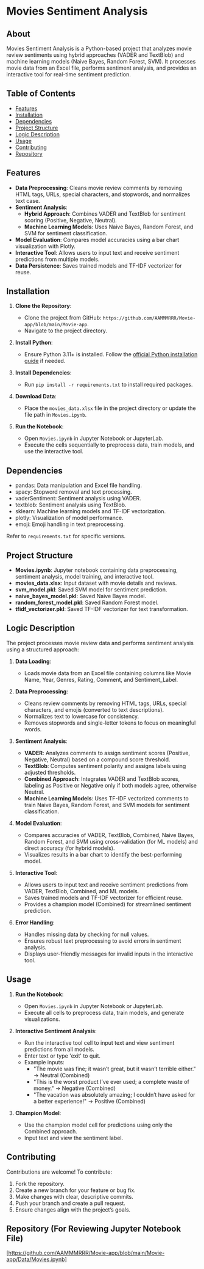 # Movies Sentiment Analysis

## About
Movies Sentiment Analysis is a Python-based project that analyzes movie review sentiments using hybrid approaches (VADER and TextBlob) and machine learning models (Naive Bayes, Random Forest, SVM). It processes movie data from an Excel file, performs sentiment analysis, and provides an interactive tool for real-time sentiment prediction.

## Table of Contents
- [Features](#features)
- [Installation](#installation)
- [Dependencies](#dependencies)
- [Project Structure](#project-structure)
- [Logic Description](#logic-description)
- [Usage](#usage)
- [Contributing](#contributing)
- [Repository](#repository)

## Features
- **Data Preprocessing**: Cleans movie review comments by removing HTML tags, URLs, special characters, and stopwords, and normalizes text case.
- **Sentiment Analysis**:
  - **Hybrid Approach**: Combines VADER and TextBlob for sentiment scoring (Positive, Negative, Neutral).
  - **Machine Learning Models**: Uses Naive Bayes, Random Forest, and SVM for sentiment classification.
- **Model Evaluation**: Compares model accuracies using a bar chart visualization with Plotly.
- **Interactive Tool**: Allows users to input text and receive sentiment predictions from multiple models.
- **Data Persistence**: Saves trained models and TF-IDF vectorizer for reuse.

## Installation
1. **Clone the Repository**:
   - Clone the project from GitHub: `https://github.com/AAMMMRRR/Movie-app/blob/main/Movie-app`.
   - Navigate to the project directory.

2. **Install Python**:
   - Ensure Python 3.11+ is installed. Follow the [official Python installation guide](https://www.python.org/downloads/) if needed.

3. **Install Dependencies**:
   - Run `pip install -r requirements.txt` to install required packages.

4. **Download Data**:
   - Place the `movies_data.xlsx` file in the project directory or update the file path in `Movies.ipynb`.

5. **Run the Notebook**:
   - Open `Movies.ipynb` in Jupyter Notebook or JupyterLab.
   - Execute the cells sequentially to preprocess data, train models, and use the interactive tool.

## Dependencies
- pandas: Data manipulation and Excel file handling.
- spacy: Stopword removal and text processing.
- vaderSentiment: Sentiment analysis using VADER.
- textblob: Sentiment analysis using TextBlob.
- sklearn: Machine learning models and TF-IDF vectorization.
- plotly: Visualization of model performance.
- emoji: Emoji handling in text preprocessing.

Refer to `requirements.txt` for specific versions.

## Project Structure
- **Movies.ipynb**: Jupyter notebook containing data preprocessing, sentiment analysis, model training, and interactive tool.
- **movies_data.xlsx**: Input dataset with movie details and reviews.
- **svm_model.pkl**: Saved SVM model for sentiment prediction.
- **naive_bayes_model.pkl**: Saved Naive Bayes model.
- **random_forest_model.pkl**: Saved Random Forest model.
- **tfidf_vectorizer.pkl**: Saved TF-IDF vectorizer for text transformation.

## Logic Description
The project processes movie review data and performs sentiment analysis using a structured approach:

1. **Data Loading**:
   - Loads movie data from an Excel file containing columns like Movie Name, Year, Genres, Rating, Comment, and Sentiment_Label.

2. **Data Preprocessing**:
   - Cleans review comments by removing HTML tags, URLs, special characters, and emojis (converted to text descriptions).
   - Normalizes text to lowercase for consistency.
   - Removes stopwords and single-letter tokens to focus on meaningful words.

3. **Sentiment Analysis**:
   - **VADER**: Analyzes comments to assign sentiment scores (Positive, Negative, Neutral) based on a compound score threshold.
   - **TextBlob**: Computes sentiment polarity and assigns labels using adjusted thresholds.
   - **Combined Approach**: Integrates VADER and TextBlob scores, labeling as Positive or Negative only if both models agree, otherwise Neutral.
   - **Machine Learning Models**: Uses TF-IDF vectorized comments to train Naive Bayes, Random Forest, and SVM models for sentiment classification.

4. **Model Evaluation**:
   - Compares accuracies of VADER, TextBlob, Combined, Naive Bayes, Random Forest, and SVM using cross-validation (for ML models) and direct accuracy (for hybrid models).
   - Visualizes results in a bar chart to identify the best-performing model.

5. **Interactive Tool**:
   - Allows users to input text and receive sentiment predictions from VADER, TextBlob, Combined, and ML models.
   - Saves trained models and TF-IDF vectorizer for efficient reuse.
   - Provides a champion model (Combined) for streamlined sentiment prediction.

6. **Error Handling**:
   - Handles missing data by checking for null values.
   - Ensures robust text preprocessing to avoid errors in sentiment analysis.
   - Displays user-friendly messages for invalid inputs in the interactive tool.

## Usage
1. **Run the Notebook**:
   - Open `Movies.ipynb` in Jupyter Notebook or JupyterLab.
   - Execute all cells to preprocess data, train models, and generate visualizations.

2. **Interactive Sentiment Analysis**:
   - Run the interactive tool cell to input text and view sentiment predictions from all models.
   - Enter text or type 'exit' to quit.
   - Example inputs:
     - "The movie was fine; it wasn’t great, but it wasn’t terrible either." → Neutral (Combined)
     - "This is the worst product I’ve ever used; a complete waste of money." → Negative (Combined)
     - "The vacation was absolutely amazing; I couldn’t have asked for a better experience!" → Positive (Combined)

3. **Champion Model**:
   - Use the champion model cell for predictions using only the Combined approach.
   - Input text and view the sentiment label.

## Contributing
Contributions are welcome! To contribute:
1. Fork the repository.
2. Create a new branch for your feature or bug fix.
3. Make changes with clear, descriptive commits.
4. Push your branch and create a pull request.
5. Ensure changes align with the project’s goals.


## Repository (For Reviewing Jupyter Notebook File)
[https://github.com/AAMMMRRR/Movie-app/blob/main/Movie-app/Data/Movies.ipynb]
